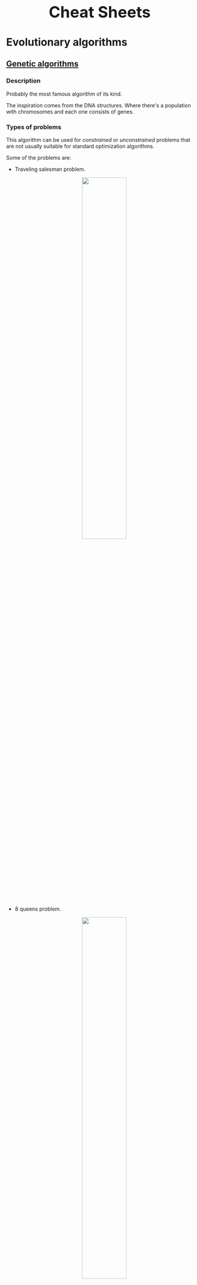 <h1 align="center" style="font-size:3em">Cheat Sheets</h1>

# Evolutionary algorithms

## [Genetic algorithms](https://github.com/LuisR-jpg/School/blob/master/Optimizaci%C3%B3n%20y%20Metaheur%C3%ADsticas%20II/Evolutionary%20Computing/Genetic%20Algorithms/2.%20Genetic%20Algorithms.pdf)

### Description

Probably the most famous algorithm of its kind.

The inspiration comes from the DNA structures. 
Where there's a population with chromosomes and each one consists of genes. 

### Types of problems

This algorithm can be used for *constrained* or *unconstrained* problems that are not usually suitable for standard optimization algorithms.

Some of the problems are:

- Traveling salesman problem.

    <div align = "center">
        <img width = "50%" src = "https://raw.githubusercontent.com/LuisR-jpg/School/ace1251133c78f82a528922269753d4ef6a8190e/Optimizaci%C3%B3n%20y%20Metaheur%C3%ADsticas%20II/data/TSP.jpg">
    </div>

- 8 queens problem.

    <div align = "center">
        <img width = "50%" src = "https://raw.githubusercontent.com/LuisR-jpg/School/master/Optimizaci%C3%B3n%20y%20Metaheur%C3%ADsticas%20II/data/Solutions8Queens.webp">
    </div>

### Representation

There are several alternatives:

- Binary representation.
    
    It's the original approach; the implementation is an array of bools.

- Integer representation.
    
    Integer array.

- Real representation.

    Array $x$ where each $x_i$ is a real number.

### Parent selection technique

- Roulette/Proportional selection

    We can think of a roulette that has one slice per chromosome of the population. The size of the slice varies depending on the fitnesses; the better it is, the wider its corresponding slice is. 

- Tournament selection

    Consists of choosing k random elements and selecting the fittest one.

### Crossover/Recombination 

The goal is to generate an offspring combining the parents' properties. There are different approaches depending on the representation.

#### Binary and integer representation

- 1 point crossover.

    Consists of choosing a random pivot point and the new individual will be generated with the left side of the first parent and the right side of the second.

- N points crossover.

    Same idea as 1 point crossover but several sections are used.

- Uniform crossover. 

    The new individual is created element by element, randomly picking values from one parent or the other.

#### Real valued representation

- Discrete reproduction.

    Same as uniform crossover. 

- Asymmetric reproduction.

    The offspring is generated with a weighted sum. 
    $$o_i = \alpha p_1 + (1 - \alpha) p_2$$
    Where $\alpha$ is a value between 0 and 1. 

### Mutation

The goal is to modify individuals in order to explore the search space. Some of the most used techniques are:

- Bitwise mutation.
    
    Consists of choosing 1 or more genes and changing their values.

- Random resetting. 

    Consists of randomly choosing 1 or more genes and reset their values.

- Uniform mutation.

    Consists of randomly choosing 1 or more genes and replace their values by a number within the constraints.

- Swap mutation.

    Used for the permutation representation and consists of selecting two genes and swapping their values.

### Pseudocode

<p align = "center">Genetic algorithm</p>

```
Parameters: 
    N -> Population size
    G -> Maximum number of generations
    Pr -> Reproduction probability
    Pm -> Mutation probability
Return: The elite individual

Begin 
    Create the initial population
    Calculate the population fitness
    Get the elite
    While the number of generations is less than G or a good solution hasn't been found
        Select the parents
        Apply crossover
        Apply mutation
        Calculate the population fitness
        Get the elite or include the elite in the population
    End while
End
```

## [Evolution strategies](https://github.com/LuisR-jpg/School/blob/master/Optimizaci%C3%B3n%20y%20Metaheur%C3%ADsticas%20II/Evolutionary%20Computing/Evolution%20Strategies/EvolutionStrategies.pdf)

### Description

The main characteristis of this algorithms is the *self-adaptation* of parameters, since they evolve with the individual itself.

### Types of problems

It's designed to solve continuous multidimensional optimization problems problems.

### Representation

The individual's solution is represented with a vector of $d$ real values where $d$ is the number of features to optimize. In addition to the values, a *mutation step size* is used to guide the change of each individual's mutation. 

If all the variables to be calculated are in the same range, a single step size can be used.

$$<\vec{x_i}, \sigma_1>$$

Otherwise, a size per featue is recommended.

$$<\vec{x_i}, \vec{\sigma_1}>$$

### Parent selection technique

Completely random, this is because the whole population is seen as parent.

### Crossover/Recombination 

Two variants are used: 

- Intermediate recombination $$\frac{\vec{p_1} + \vec{p_2}}{2}$$

- Discrete recombination $$Random \quad selection \quad [\vec{p_1}_i, \vec{p_2}_i]$$



### Mutation

### Survivor selection

### Pseudocode

```
```

## [Evolutionary programming](https://github.com/LuisR-jpg/School/blob/master/Optimizaci%C3%B3n%20y%20Metaheur%C3%ADsticas%20II/Evolutionary%20Computing/Evolutionary%20Programming/0.%20Optimizaci%C3%B3n.pdf)

### Description

### Types of problems

### Representation

### Parent selection technique

### Crossover/Recombination 

### Mutation

### Survivor selection

### Pseudocode

```
```

## [Differential evolution](https://github.com/LuisR-jpg/School/blob/master/Optimizaci%C3%B3n%20y%20Metaheur%C3%ADsticas%20II/Evolutionary%20Computing/Differential%20Evolution/DifferentialEvolution.pdf)

### Description

### Types of problems

### Representation

### Parent selection technique

### Crossover/Recombination 

### Mutation

### Survivor selection

### Pseudocode

```
```

## [Genetic programming](https://github.com/LuisR-jpg/School/blob/master/Optimizaci%C3%B3n%20y%20Metaheur%C3%ADsticas%20II/Evolutionary%20Computing/Generic%20Programming/6.%20Genetic%20Programming.pdf)

### Description

### Types of problems

### Representation

### Parent selection technique

### Crossover/Recombination 

### Mutation

### Survivor selection

### Pseudocode

```
```

# Metaheuristics

## [Particle swarm optimization](https://github.com/LuisR-jpg/School/blob/master/Optimizaci%C3%B3n%20y%20Metaheur%C3%ADsticas%20II/Metaheuristics/ParticleSwarm/Particle_Swarm_Optimization.pdf)

### Description

### Types of problems

### Representation

### Parent selection technique

### Crossover/Recombination 

### Mutation

### Survivor selection

### Pseudocode

```
```

## Ant colony

### Description

### Types of problems

### Representation

### Parent selection technique

### Crossover/Recombination 

### Mutation

### Survivor selection

### Pseudocode

```
```